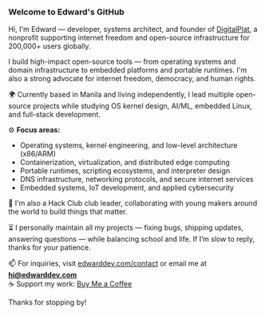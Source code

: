 ### Welcome to Edward's GitHub

Hi, I'm Edward — developer, systems architect, and founder of [DigitalPlat](https://digitalplat.org), a nonprofit supporting internet freedom and open-source infrastructure for 200,000+ users globally.

I build high-impact open-source tools — from operating systems and domain infrastructure to embedded platforms and portable runtimes. I'm also a strong advocate for internet freedom, democracy, and human rights.

🌍 Currently based in Manila and living independently, I lead multiple open-source projects while studying OS kernel design, AI/ML, embedded Linux, and full-stack development.

⚙️ **Focus areas:**
- Operating systems, kernel engineering, and low-level architecture (x86/ARM)
- Containerization, virtualization, and distributed edge computing
- Portable runtimes, scripting ecosystems, and interpreter design
- DNS infrastructure, networking protocols, and secure internet services
- Embedded systems, IoT development, and applied cybersecurity

🧠 I'm also a Hack Club club leader, collaborating with young makers around the world to build things that matter.

⏳ I personally maintain all my projects — fixing bugs, shipping updates, answering questions — while balancing school and life. If I’m slow to reply, thanks for your patience.

📫 For inquiries, visit [edwarddev.com/contact](https://edwarddev.com/#contact) or email me at **hi@edwarddev.com**  
☕ Support my work: [Buy Me a Coffee](https://buymeacoffee.com/edwarddev)

Thanks for stopping by!
